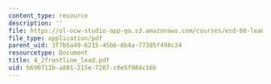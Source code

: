 ```yaml
---
content_type: resource
description: ''
file: https://ol-ocw-studio-app-qa.s3.amazonaws.com/courses/esd-60-lean-six-sigma-processes-summer-2004/b690711ba881215e7287c0e5f984c16b_4_2frontline_lead.pdf
file_type: application/pdf
parent_uid: 3f7b5a49-6215-45bb-6b4a-77385f498c34
resourcetype: Document
title: 4_2frontline_lead.pdf
uid: b690711b-a881-215e-7287-c0e5f984c16b
---
```

